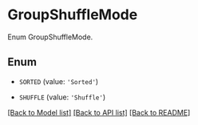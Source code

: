 # GroupShuffleMode

Enum GroupShuffleMode.

## Enum

* `SORTED` (value: `'Sorted'`)

* `SHUFFLE` (value: `'Shuffle'`)

[[Back to Model list]](../README.md#documentation-for-models) [[Back to API list]](../README.md#documentation-for-api-endpoints) [[Back to README]](../README.md)


